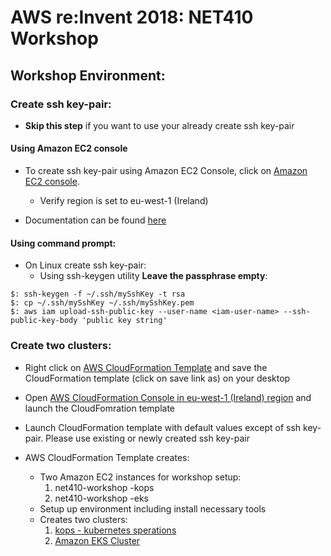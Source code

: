 # AWS re:Invent 2018: NET410 Workshop

## Workshop Environment:

### Create ssh key-pair:

- **Skip this step** if you want to use your already create ssh key-pair

#### Using Amazon EC2 console

- To create ssh key-pair using Amazon EC2 Console, click on [Amazon EC2 console](https://eu-west-1.console.aws.amazon.com/ec2/).
  - Verify region is set to eu-west-1 (Ireland)

- Documentation can be found [here](https://docs.aws.amazon.com/AWSEC2/latest/UserGuide/ec2-key-pairs.html#having-ec2-create-your-key-pair)

#### Using command prompt:

- On Linux create ssh key-pair:
  - Using ssh-keygen utility **Leave the passphrase empty**:
```
$: ssh-keygen -f ~/.ssh/mySshKey -t rsa
$: cp ~/.ssh/mySshKey ~/.ssh/mySshKey.pem
$: aws iam upload-ssh-public-key --user-name <iam-user-name> --ssh-public-key-body 'public key string'
```

### Create two clusters:

- Right click on [AWS CloudFormation Template](https://s3-eu-west-1.amazonaws.com/net410-workshop-eu-west-1/net410-workshop-setup.json) and save the CloudFormation template (click on save link as) on your desktop
- Open [AWS CloudFormation Console in eu-west-1 (Ireland) region](https://eu-west-1.console.aws.amazon.com/cloudformation/) and launch the CloudFomration template
- Launch CloudFormation template with default values except of ssh key-pair. Please use existing or newly created ssh key-pair

- AWS CloudFormation Template creates:
  - Two Amazon EC2 instances for workshop setup:
    1. net410-workshop -kops
    2. net410-workshop -eks
  - Setup up environment including install necessary tools
  - Creates two clusters:
    1. [kops - kubernetes sperations](https://github.com/kubernetes/kops/blob/master/README.md)
    2. [Amazon EKS Cluster](https://aws.amazon.com/eks/)


